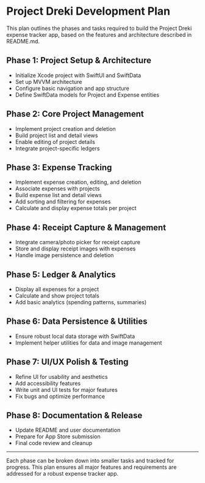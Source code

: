 # Project Dreki Development Plan

This plan outlines the phases and tasks required to build the Project Dreki expense tracker app, based on the features and architecture described in README.md.

## Phase 1: Project Setup & Architecture
- Initialize Xcode project with SwiftUI and SwiftData
- Set up MVVM architecture
- Configure basic navigation and app structure
- Define SwiftData models for Project and Expense entities

## Phase 2: Core Project Management
- Implement project creation and deletion
- Build project list and detail views
- Enable editing of project details
- Integrate project-specific ledgers

## Phase 3: Expense Tracking
- Implement expense creation, editing, and deletion
- Associate expenses with projects
- Build expense list and detail views
- Add sorting and filtering for expenses
- Calculate and display expense totals per project

## Phase 4: Receipt Capture & Management
- Integrate camera/photo picker for receipt capture
- Store and display receipt images with expenses
- Handle image persistence and deletion

## Phase 5: Ledger & Analytics
- Display all expenses for a project
- Calculate and show project totals
- Add basic analytics (spending patterns, summaries)

## Phase 6: Data Persistence & Utilities
- Ensure robust local data storage with SwiftData
- Implement helper utilities for data and image management

## Phase 7: UI/UX Polish & Testing
- Refine UI for usability and aesthetics
- Add accessibility features
- Write unit and UI tests for major features
- Fix bugs and optimize performance

## Phase 8: Documentation & Release
- Update README and user documentation
- Prepare for App Store submission
- Final code review and cleanup

---

Each phase can be broken down into smaller tasks and tracked for progress. This plan ensures all major features and requirements are addressed for a robust expense tracker app.
